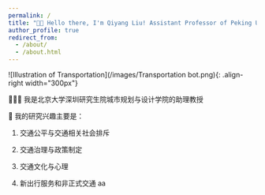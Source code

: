 ```yaml
---
permalink: /
title: "👋🏼 Hello there, I'm Qiyang Liu! Assistant Professor of Peking University"
author_profile: true
redirect_from: 
  - /about/
  - /about.html
---
```




![Illustration of Transportation](/images/Transportation bot.png){: .align-right width="300px"}

👨🏻‍💻 我是北京大学深圳研究生院城市规划与设计学院的助理教授

🔬 我的研究兴趣主要是：

1. 交通公平与交通相关社会排斥

2. 交通治理与政策制定

3. 交通文化与心理

4. 新出行服务和非正式交通
aa
